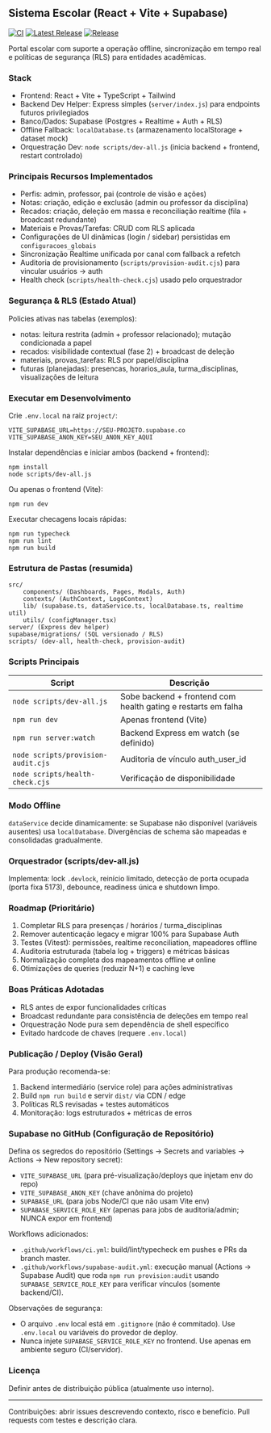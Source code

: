 ## Sistema Escolar (React + Vite + Supabase)

[![CI](https://github.com/haddadr54-cmd/OBJSYS/actions/workflows/ci.yml/badge.svg)](https://github.com/haddadr54-cmd/OBJSYS/actions/workflows/ci.yml)
[![Latest Release](https://img.shields.io/github/v/release/haddadr54-cmd/OBJSYS?label=latest%20release&sort=semver)](https://github.com/haddadr54-cmd/OBJSYS/releases/latest)
[![Release](https://img.shields.io/github/v/tag/haddadr54-cmd/OBJSYS?label=latest%20tag)](https://github.com/haddadr54-cmd/OBJSYS/tags)

Portal escolar com suporte a operação offline, sincronização em tempo real e políticas de segurança (RLS) para entidades acadêmicas.

### Stack
- Frontend: React + Vite + TypeScript + Tailwind
- Backend Dev Helper: Express simples (`server/index.js`) para endpoints futuros privilegiados
- Banco/Dados: Supabase (Postgres + Realtime + Auth + RLS)
- Offline Fallback: `localDatabase.ts` (armazenamento localStorage + dataset mock)
- Orquestração Dev: `node scripts/dev-all.js` (inicia backend + frontend, restart controlado)

### Principais Recursos Implementados
- Perfis: admin, professor, pai (controle de visão e ações)
- Notas: criação, edição e exclusão (admin ou professor da disciplina)
- Recados: criação, deleção em massa e reconciliação realtime (fila + broadcast redundante)
- Materiais e Provas/Tarefas: CRUD com RLS aplicada
- Configurações de UI dinâmicas (login / sidebar) persistidas em `configuracoes_globais`
- Sincronização Realtime unificada por canal com fallback a refetch
- Auditoria de provisionamento (`scripts/provision-audit.cjs`) para vincular usuários → auth
- Health check (`scripts/health-check.cjs`) usado pelo orquestrador

### Segurança & RLS (Estado Atual)
Policies ativas nas tabelas (exemplos):
- notas: leitura restrita (admin + professor relacionado); mutação condicionada a papel
- recados: visibilidade contextual (fase 2) + broadcast de deleção
- materiais, provas_tarefas: RLS por papel/disciplina
- futuras (planejadas): presencas, horarios_aula, turma_disciplinas, visualizações de leitura

### Executar em Desenvolvimento
Crie `.env.local` na raiz `project/`:
```
VITE_SUPABASE_URL=https://SEU-PROJETO.supabase.co
VITE_SUPABASE_ANON_KEY=SEU_ANON_KEY_AQUI
```

Instalar dependências e iniciar ambos (backend + frontend):
```
npm install
node scripts/dev-all.js
```
Ou apenas o frontend (Vite):
```
npm run dev
```

Executar checagens locais rápidas:
```
npm run typecheck
npm run lint
npm run build
```

### Estrutura de Pastas (resumida)
```
src/
	components/ (Dashboards, Pages, Modals, Auth)
	contexts/ (AuthContext, LogoContext)
	lib/ (supabase.ts, dataService.ts, localDatabase.ts, realtime util)
	utils/ (configManager.tsx)
server/ (Express dev helper)
supabase/migrations/ (SQL versionado / RLS)
scripts/ (dev-all, health-check, provision-audit)
```

### Scripts Principais
| Script | Descrição |
|--------|-----------|
| `node scripts/dev-all.js` | Sobe backend + frontend com health gating e restarts em falha |
| `npm run dev` | Apenas frontend (Vite) |
| `npm run server:watch` | Backend Express em watch (se definido) |
| `node scripts/provision-audit.cjs` | Auditoria de vínculo auth_user_id |
| `node scripts/health-check.cjs` | Verificação de disponibilidade |

### Modo Offline
`dataService` decide dinamicamente: se Supabase não disponível (variáveis ausentes) usa `localDatabase`. Divergências de schema são mapeadas e consolidadas gradualmente.

### Orquestrador (scripts/dev-all.js)
Implementa: lock `.devlock`, reinício limitado, detecção de porta ocupada (porta fixa 5173), debounce, readiness única e shutdown limpo.

### Roadmap (Prioritário)
1. Completar RLS para presenças / horários / turma_disciplinas
2. Remover autenticação legacy e migrar 100% para Supabase Auth
3. Testes (Vitest): permissões, realtime reconciliation, mapeadores offline
4. Auditoria estruturada (tabela log + triggers) e métricas básicas
5. Normalização completa dos mapeamentos offline ⇄ online
6. Otimizações de queries (reduzir N+1) e caching leve

### Boas Práticas Adotadas
- RLS antes de expor funcionalidades críticas
- Broadcast redundante para consistência de deleções em tempo real
- Orquestração Node pura sem dependência de shell específico
- Evitado hardcode de chaves (requere `.env.local`)

### Publicação / Deploy (Visão Geral)
Para produção recomenda-se:
1. Backend intermediário (service role) para ações administrativas
2. Build `npm run build` e servir `dist/` via CDN / edge
3. Políticas RLS revisadas + testes automáticos
4. Monitoração: logs estruturados + métricas de erros

### Supabase no GitHub (Configuração de Repositório)
Defina os segredos do repositório (Settings → Secrets and variables → Actions → New repository secret):

- `VITE_SUPABASE_URL` (para pré-visualização/deploys que injetam env do repo)
- `VITE_SUPABASE_ANON_KEY` (chave anônima do projeto)
- `SUPABASE_URL` (para jobs Node/CI que não usam Vite env)
- `SUPABASE_SERVICE_ROLE_KEY` (apenas para jobs de auditoria/admin; NUNCA expor em frontend)

Workflows adicionados:
- `.github/workflows/ci.yml`: build/lint/typecheck em pushes e PRs da branch master.
- `.github/workflows/supabase-audit.yml`: execução manual (Actions → Supabase Audit) que roda `npm run provision:audit` usando `SUPABASE_SERVICE_ROLE_KEY` para verificar vínculos (somente backend/CI).

Observações de segurança:
- O arquivo `.env` local está em `.gitignore` (não é commitado). Use `.env.local` ou variáveis do provedor de deploy.
- Nunca injete `SUPABASE_SERVICE_ROLE_KEY` no frontend. Use apenas em ambiente seguro (CI/servidor).

### Licença
Definir antes de distribuição pública (atualmente uso interno).

---
Contribuições: abrir issues descrevendo contexto, risco e benefício. Pull requests com testes e descrição clara.
